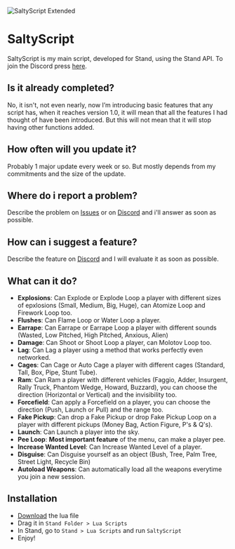 ![SaltyScript Extended](https://user-images.githubusercontent.com/109024520/192298472-7fe78e63-920c-4efd-a024-00d83918b441.png)

# SaltyScript
SaltyScript is my main script, developed for Stand, using the Stand API. To join the Discord press [here](https://discord.gg/rejQB9jHQf).

## Is it already completed?
No, it isn't, not even nearly, now I’m introducing basic features that any script has, when it reaches version 1.0, it will mean that all the features I had thought of have been introduced. But this will not mean that it will stop having other functions added.

## How often will you update it?
Probably 1 major update every week or so. But mostly depends from my commitments and the size of the update.

## Where do i report a problem?
Describe the problem on [Issues](https://github.com/SmileFaceStand/SaltyScript/issues/new) or on [Discord](https://discord.gg/rejQB9jHQf) and i'll answer as soon as possible.

## How can i suggest a feature?
Describe the feature on [Discord](https://discord.gg/rejQB9jHQf) and I will evaluate it as soon as possible.

## What can it do?
- **Explosions**: Can Explode or Explode Loop a player with different sizes of epxlosions (Small, Medium, Big, Huge), can Atomize Loop and Firework Loop too.
- **Flushes**: Can Flame Loop or Water Loop a player.
- **Earrape**: Can Earrape or Earrape Loop a player with different sounds (Wasted, Low Pitched, High Pitched, Anxious, Alien)
- **Damage**: Can Shoot or Shoot Loop a player, can Molotov Loop too.
- **Lag**: Can Lag a player using a method that works perfectly even networked.
- **Cages**: Can Cage or Auto Cage a player with different cages (Standard, Tall, Box, Pipe, Stunt Tube).
- **Ram**: Can Ram a player with different vehicles (Faggio, Adder, Insurgent, Rally Truck, Phantom Wedge, Howard, Buzzard), you can choose the direction (Horizontal or Vertical) and the invisibility too.
- **Forcefield**: Can apply a Forcefield on a player, you can choose the direction (Push, Launch or Pull) and the range too.
- **Fake Pickup**: Can drop a Fake Pickup or drop Fake Pickup Loop on a player with different pickups (Money Bag, Action Figure, P's & Q's).
- **Launch**: Can Launch a player into the sky.
- **Pee Loop**: **Most important feature** of the menu, can make a player pee.
- **Increase Wanted Level**: Can Increase Wanted Level of a player.
- **Disguise**: Can Disguise yourself as an object (Bush, Tree, Palm Tree, Street Light, Recycle Bin)
- **Autoload Weapons**: Can automatically load all the weapons everytime you join a new session.

## Installation
- [Download](https://github.com/SmileFaceStand/SaltyScript/releases/latest) the lua file
- Drag it in `Stand Folder > Lua Scripts`
- In Stand, go to `Stand > Lua Scripts` and run `SaltyScript`
- Enjoy!
